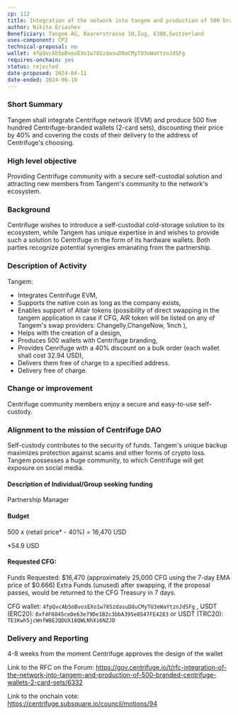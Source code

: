 ```yaml
---
cp: 112
title: Integration of the network into tangem and production of 500 branded centrifuge wallets
author: Nikita Eriashev
Beneficiary: Tangem AG, Baarerstrasse 10,Zug, 6300,Switzerland
uses-component: CP2
technical-proposal: no
wallet: 4fpQvcAb5oBvosEXo1w78SzdasuD8uCMyTU3eWaYtznJdSFg
requires-onchain: yes
status: rejected
date-proposed: 2024-04-11
date-ended: 2024-06-10
---
```



### Short Summary

Tangem shall integrate Centrifuge network (EVM) and produce 500 five hundred Centrifuge-branded wallets (2-card sets), discounting their price by 40% and covering the costs of their delivery to the address of Centrifuge's choosing.

### High level objective

Providing Centrifuge community with a secure self-custodial solution and attracting new members from Tangem's community to the network's ecosystem.

### Background

Centrifuge wishes to introduce a self-custodial cold-storage solution to its ecosystem, while Tangem has unique expertise in and wishes to provide such a solution to Centrifuge in the form of its hardware wallets. Both parties recognize potential synergies emanating from the partnership.

### Description of Activity

Tangem:

- Integrates Centrifuge EVM,
- Supports the native coin as long as the company exists,
- Enables support of Altair tokens (possibility of direct swapping in the tangem application in case if CFG, AIR token will be listed on any of Tangem's swap providers: Changelly,ChangeNow, 1inch ),
- Helps with the creation of a design,
- Produces 500 wallets with Centrifuge branding,
- Provides Cenrifuge with a 40% discount on a bulk order (each wallet shall cost 32.94 USD),
- Delivers them free of charge to a specified address.
- Delivery free of charge.

### Change or improvement

Centrifuge community members enjoy a secure and easy-to-use self-custody.

### Alignment to the mission of Centrifuge DAO

Self-custody contributes to the security of funds. Tangem's unique backup maximizes protection against scams and other forms of crypto loss. Tangem possesses a huge community, to which Centrifuge will get exposure on social media.

#### Description of Individual/Group seeking funding

Partnership Manager

#### Budget

500 x (retail price* - 40%) = 16,470 USD

*54.9 USD

#### Requested CFG:
Funds Requested: $16,470 (approximately 25,000 CFG using the 7-day EMA price of $0.666)
Extra Funds (unused) after swapping, if the proposal passes, would be returned to the CFG Treasury in 7 days.


CFG wallet: `4fpQvcAb5oBvosEXo1w78SzdasuD8uCMyTU3eWaYtznJdSFg` , USDT (ERC20): `0xf4F8845ceDe63e79De1B2c3bbA395e8547FE4283` or USDT (TRC20): `TE1Kwh5jcWnfW8E2QDUX18QWLNhXi6NZJD`

### Delivery and Reporting

4-8 weeks from the moment Centrifuge approves the design of the wallet



Link to the RFC on the Forum: https://gov.centrifuge.io/t/rfc-integration-of-the-network-into-tangem-and-production-of-500-branded-centrifuge-wallets-2-card-sets/6332

Link to the onchain vote: https://centrifuge.subsquare.io/council/motions/94
